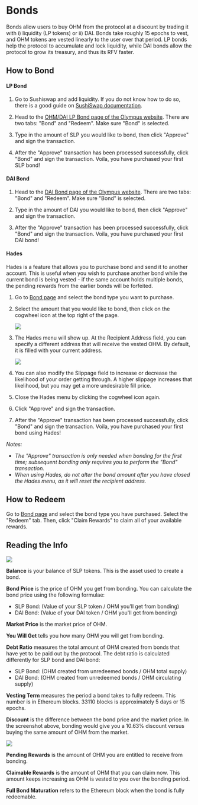 # Bonds

Bonds allow users to buy OHM from the protocol at a discount by trading it with i) liquidity \(LP tokens\) or ii) DAI. Bonds take roughly 15 epochs to vest, and OHM tokens are vested linearly to the user over that period. LP bonds help the protocol to accumulate and lock liquidity, while DAI bonds allow the protocol to grow its treasury, and thus its RFV faster.

## How to Bond

#### LP Bond

1. Go to Sushiswap and add liquidity. If you do not know how to do so, there is a good guide on [SushiSwap documentation](https://help.sushidocs.com/guides/how-to-add-tokens-to-sushiswap-exchange-as-an-lp).

2. Head to the [OHM/DAI LP Bond page of the Olympus website](https://app.olympusdao.finance/#/bonds/ohm_dai_lp). There are two tabs: "Bond" and "Redeem". Make sure "Bond" is selected.

3. Type in the amount of SLP you would like to bond, then click "Approve" and sign the transaction.

4. After the "Approve" transaction has been processed successfully, click "Bond" and sign the transaction. Voila, you have purchased your first SLP bond!

#### DAI Bond

1. Head to the [DAI Bond page of the Olympus website](https://app.olympusdao.finance/#/bonds/dai). There are two tabs: "Bond" and "Redeem". Make sure "Bond" is selected.

2. Type in the amount of DAI you would like to bond, then click "Approve" and sign the transaction.

3. After the "Approve" transaction has been processed successfully, click "Bond" and sign the transaction. Voila, you have purchased your first DAI bond!

#### Hades

Hades is a feature that allows you to purchase bond and send it to another account. This is useful when you wish to purchase another bond while the current bond is being vested - if the same account holds multiple bonds, the pending rewards from the earlier bonds will be forfeited.

1. Go to [Bond page](https://app.olympusdao.finance/#/bonds) and select the bond type you want to purchase.

2. Select the amount that you would like to bond, then click on the cogwheel icon at the top right of the page.

    ![](../.gitbook/assets/using-the-website/bonds/cogwheel.png)

3. The Hades menu will show up. At the Recipient Address field, you can specify a different address that will receive the vested OHM. By default, it is filled with your current address.

    ![](../.gitbook/assets/using-the-website/bonds/hades.png)

4. You can also modify the Slippage field to increase or decrease the likelihood of your order getting through. A higher slippage increases that likelihood, but you may get a more undesirable fill price.

5. Close the Hades menu by clicking the cogwheel icon again.

6. Click "Approve" and sign the transaction.

7. After the "Approve" transaction has been processed successfully, click "Bond" and sign the transaction. Voila, you have purchased your first bond using Hades!

*Notes:*

- *The "Approve" transaction is only needed when bonding for the first time; subsequent bonding only requires you to perform the "Bond" transaction.*
- *When using Hades, do not alter the bond amount after you have closed the Hades menu, as it will reset the recipient address.*

## **How to Redeem**

Go to [Bond page](https://app.olympusdao.finance/#/bonds) and select the bond type you have purchased. Select the "Redeem" tab. Then, click "Claim Rewards" to claim all of your available rewards.

## Reading the Info

![](../.gitbook/assets/using-the-website/bonds/modal.png)

**Balance** is your balance of SLP tokens. This is the asset used to create a bond.

**Bond Price** is the price of OHM you get from bonding. You can calculate the bond price using the following formulae:

- SLP Bond: \(Value of your SLP token / OHM you'll get from bonding\)
- DAI Bond: \(Value of your DAI token / OHM you'll get from bonding\)

**Market Price** is the market price of OHM.

**You Will Get** tells you how many OHM you will get from bonding.

**Debt Ratio** measures the total amount of OHM created from bonds that have yet to be paid out by the protocol. The debt ratio is calculated differently for SLP bond and DAI bond:

- SLP Bond: \(OHM created from unredeemed bonds / OHM total supply\)
- DAI Bond: \(OHM created from unredeemed bonds / OHM circulating supply\)

**Vesting Term** measures the period a bond takes to fully redeem. This number is in Ethereum blocks. 33110 blocks is approximately 5 days or 15 epochs.

**Discount** is the difference between the bond price and the market price. In the screenshot above, bonding would give you a 10.63% discount versus buying the same amount of OHM from the market.

![](../.gitbook/assets/using-the-website/bonds/modal_redeem.png)

**Pending Rewards** is the amount of OHM you are entitled to receive from bonding.

**Claimable Rewards** is the amount of OHM that you can claim now. This amount keeps increasing as OHM is vested to you over the bonding period.

**Full Bond Maturation** refers to the Ethereum block when the bond is fully redeemable.
